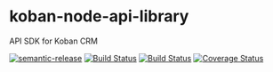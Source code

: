 # koban-node-api-library
API SDK for Koban CRM

[![semantic-release](https://img.shields.io/badge/%20%20%F0%9F%93%A6%F0%9F%9A%80-semantic--release-e10079.svg)](https://github.com/semantic-release/semantic-release)
[![Build Status](https://github.com/Koban-CRM/koban-node-api-library/workflows/CI/badge.svg)](https://github.com/Koban-CRM/koban-node-api-library/actions)
[![Build Status](https://github.com/Koban-CRM/koban-node-api-library/workflows/Release/badge.svg)](https://github.com/Koban-CRM/koban-node-api-library/actions)
[![Coverage Status](https://coveralls.io/repos/github/Koban-CRM/koban-node-api-library/badge.svg?branch=master)](https://coveralls.io/github/Koban-CRM/koban-node-api-library?branch=master)
<!-- ![Coveralls github](https://img.shields.io/coveralls/github/Koban-CRM/koban-node-api-library?style=flat-square)
![GitHub Workflow Status](https://img.shields.io/github/workflow/status/Koban-CRM/koban-node-api-library/CI?style=flat-square)
![npm](https://img.shields.io/npm/v/@koban-crm/api-library?style=flat-square) -->
